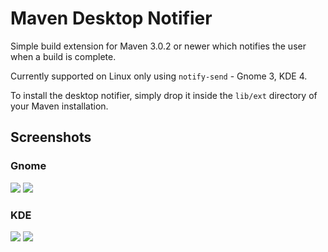 # Maven Desktop Notifier

Simple build extension for Maven 3.0.2 or newer which notifies the user when a build is complete.

Currently supported on Linux only using `notify-send` - Gnome 3, KDE 4.

To install the desktop notifier, simply drop it inside the `lib/ext` directory of your Maven installation.

## Screenshots

### Gnome 

![](wiki/images/maven-desktop-notifier-gnome.png)
![](wiki/images/maven-desktop-notifier-gnome-error.png)

### KDE

![](wiki/images/maven-desktop-notifier-kde.png)
![](wiki/images/maven-desktop-notifier-kde-error.png)
